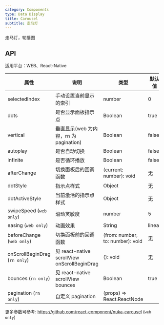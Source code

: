 ```yaml
---
category: Components
type: Data Display
title: Carousel
subtitle: 走马灯
---
```


走马灯，轮播图

## API

适用平台：WEB、React-Native

属性 | 说明 | 类型 | 默认值
----|-----|------|------
| selectedIndex |  手动设置当前显示的索引  |  number  |  0  |
| dots | 是否显示面板指示点 | Boolean   | true |
| vertical | 垂直显示(web 为内容，rn 为 pagination) | Boolean   | false |
| autoplay | 是否自动切换 | Boolean   | false |
| infinite | 是否循环播放 | Boolean   | false |
| afterChange  | 切换面板后的回调函数     | (current: number): void  | 无
| dotStyle  | 指示点样式    | Object  | 无
| dotActiveStyle  | 当前激活的指示点样式     | Object  | 无
| swipeSpeed  (`web only`)     | 滑动灵敏度     |  number | 5
| easing (`web only`) | 动画效果 | String   | linear |
| beforeChange  (`web only`)     | 切换面板前的回调函数     | (from: number, to: number): void | 无
| onScrollBeginDrag (`rn only`) | 见 react-native scrollView onScrollBeginDrag | (): void | 无 |
| bounces (`rn only`) | 见 react-native scrollView bounces       |   Boolean      | true |
| pagination (`rn only`) | 自定义 pagination     |   (props) => React.ReactNode      |  |

更多参数可参考: https://github.com/react-component/nuka-carousel (`web only`)
